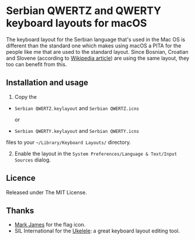 # Serbian QWERTZ and QWERTY keyboard layouts for macOS

The keyboard layout for the Serbian language that's used in the Mac OS is different than the standard one which makes using macOS a PITA for the people like me that are used to the standard layout. Since Bosnian, Croatian and Slovene (according to [Wikipedia article](http://en.wikipedia.org/wiki/Keyboard_layout#Bosnian.2C_Croatian_and_Slovene)) are using the same layout, they too can benefit from this.

## Installation and usage

1. Copy the 
  * `Serbian QWERTZ.keylayout` and `Serbian QWERTZ.icns` 

    or

  * `Serbian QWERTY.keylayout` and `Serbian QWERTY.icns`

files to your `~/Library/Keyboard Layouts/` directory.

2. Enable the layout in the `System Preferences/Language & Text/Input Sources` dialog.

## Licence

Released under The MIT License.

## Thanks

* [Mark James](http://www.famfamfam.com/) for the flag icon.
* SIL International for the [Ukelele](http://scripts.sil.org/ukelele): a great keyboard layout editing tool.
